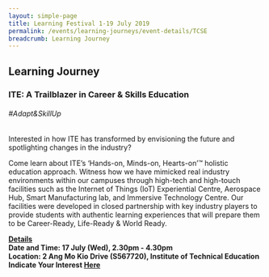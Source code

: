 ```yaml
---
layout: simple-page
title: Learning Festival 1-19 July 2019
permalink: /events/learning-journeys/event-details/TCSE
breadcrumb: Learning Journey
---
```


## Learning Journey
### ITE: A Trailblazer in Career & Skills Education 

###### _#Adapt&SkillUp_

Interested in how ITE has transformed by envisioning the future and spotlighting changes in the industry? 
  
Come learn about ITE’s ‘Hands-on, Minds-on, Hearts-on’™ holistic education approach. Witness how we have mimicked real industry environments within our campuses through high-tech and high-touch facilities such as the Internet of Things (IoT) Experiential Centre, Aerospace Hub, Smart Manufacturing lab, and Immersive Technology Centre. Our facilities were developed in closed partnership with key industry players to provide students with authentic learning experiences that will prepare them to be Career-Ready, Life-Ready & World Ready. 

<b><u>Details</u><br>
**Date and Time: 17 July (Wed), 2.30pm - 4.30pm** <br>
**Location: 2 Ang Mo Kio Drive (S567720), Institute of Technical Education** <br>
**Indicate Your Interest [Here](https://www.eventbrite.sg/e/learning-journey-to-ite-a-trailblazer-in-career-skills-education-tickets-62125857111)** 

